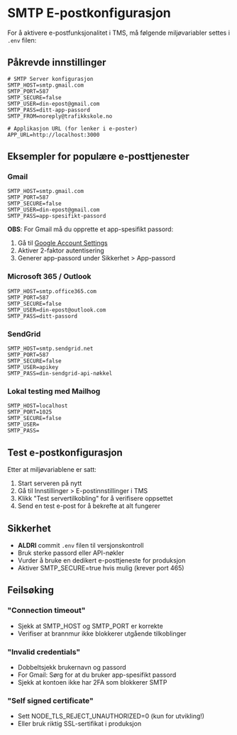 # SMTP E-postkonfigurasjon

For å aktivere e-postfunksjonalitet i TMS, må følgende miljøvariabler settes i `.env` filen:

## Påkrevde innstillinger

```env
# SMTP Server konfigurasjon
SMTP_HOST=smtp.gmail.com
SMTP_PORT=587
SMTP_SECURE=false
SMTP_USER=din-epost@gmail.com
SMTP_PASS=ditt-app-passord
SMTP_FROM=noreply@trafikkskole.no

# Applikasjon URL (for lenker i e-poster)
APP_URL=http://localhost:3000
```

## Eksempler for populære e-posttjenester

### Gmail
```env
SMTP_HOST=smtp.gmail.com
SMTP_PORT=587
SMTP_SECURE=false
SMTP_USER=din-epost@gmail.com
SMTP_PASS=app-spesifikt-passord
```
**OBS**: For Gmail må du opprette et app-spesifikt passord:
1. Gå til [Google Account Settings](https://myaccount.google.com/)
2. Aktiver 2-faktor autentisering
3. Generer app-passord under Sikkerhet > App-passord

### Microsoft 365 / Outlook
```env
SMTP_HOST=smtp.office365.com
SMTP_PORT=587
SMTP_SECURE=false
SMTP_USER=din-epost@outlook.com
SMTP_PASS=ditt-passord
```

### SendGrid
```env
SMTP_HOST=smtp.sendgrid.net
SMTP_PORT=587
SMTP_SECURE=false
SMTP_USER=apikey
SMTP_PASS=din-sendgrid-api-nøkkel
```

### Lokal testing med Mailhog
```env
SMTP_HOST=localhost
SMTP_PORT=1025
SMTP_SECURE=false
SMTP_USER=
SMTP_PASS=
```

## Test e-postkonfigurasjon

Etter at miljøvariablene er satt:

1. Start serveren på nytt
2. Gå til Innstillinger > E-postinnstillinger i TMS
3. Klikk "Test servertilkobling" for å verifisere oppsettet
4. Send en test e-post for å bekrefte at alt fungerer

## Sikkerhet

- **ALDRI** commit `.env` filen til versjonskontroll
- Bruk sterke passord eller API-nøkler
- Vurder å bruke en dedikert e-posttjeneste for produksjon
- Aktiver SMTP_SECURE=true hvis mulig (krever port 465)

## Feilsøking

### "Connection timeout"
- Sjekk at SMTP_HOST og SMTP_PORT er korrekte
- Verifiser at brannmur ikke blokkerer utgående tilkoblinger

### "Invalid credentials"
- Dobbeltsjekk brukernavn og passord
- For Gmail: Sørg for at du bruker app-spesifikt passord
- Sjekk at kontoen ikke har 2FA som blokkerer SMTP

### "Self signed certificate"
- Sett NODE_TLS_REJECT_UNAUTHORIZED=0 (kun for utvikling!)
- Eller bruk riktig SSL-sertifikat i produksjon 